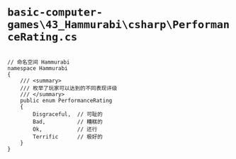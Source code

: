 # `basic-computer-games\43_Hammurabi\csharp\PerformanceRating.cs`

```

// 命名空间 Hammurabi
namespace Hammurabi
{
    /// <summary>
    /// 枚举了玩家可以达到的不同表现评级
    /// </summary>
    public enum PerformanceRating
    {
        Disgraceful,  // 可耻的
        Bad,          // 糟糕的
        Ok,           // 还行
        Terrific      // 极好的
    }
}

```